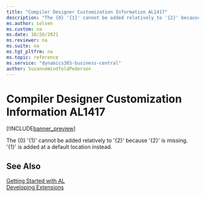 ```yaml
---
title: "Compiler Designer Customization Information AL1417"
description: "The {0} '{1}' cannot be added relatively to '{2}' because '{2}' is missing."
ms.author: solsen
ms.custom: na
ms.date: 10/26/2021
ms.reviewer: na
ms.suite: na
ms.tgt_pltfrm: na
ms.topic: reference
ms.service: "dynamics365-business-central"
author: SusanneWindfeldPedersen
---
```

[//]: # (START>DO_NOT_EDIT)
[//]: # (IMPORTANT:Do not edit any of the content between here and the END>DO_NOT_EDIT.)
[//]: # (Any modifications should be made in the .xml files in the ModernDev repo.)
# Compiler Designer Customization Information AL1417

[!INCLUDE[banner_preview](../includes/banner_preview.md)]

The {0} '{1}' cannot be added relatively to '{2}' because '{2}' is missing. '{1}' is added at a default location instead.

[//]: # (IMPORTANT: END>DO_NOT_EDIT)
## See Also  
[Getting Started with AL](../devenv-get-started.md)  
[Developing Extensions](../devenv-dev-overview.md)  